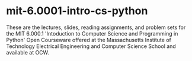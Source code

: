 # mit-6.0001-intro-cs-python
These are the lectures, slides, reading assignments, and problem sets for the MIT 6.000.1 'Intoduction to Computer Science and Programming in Python' Open Courseware offered at the Massachusetts Institute of Technology Electrical Engineering and Computer Science School and available at OCW.
